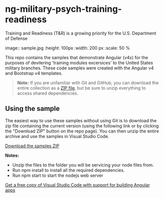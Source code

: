# ng-military-psych-training-readiness
Training and Readiness (T&amp;R) is a growing priority for the U.S. Department of Defense

image:: sample.jpg
  :height: 100px
  :width: 200 px
  :scale: 50 %

This repo contains the samples that demonstrate Angular (v4x) for the purposes of devilering 'training modules excersices' to the United States military branches. These code samples were created with the Angular v4 and Bootstrap v4 templates.

> **Note:** If you are unfamiliar with Git and GitHub, you can download the entire collection as a 
> [ZIP file](https://github.com/185SE14THST/ng-military-psych-training-readiness/archive/master.zip), but be 
> sure to unzip everything to access shared dependencies. 

## Using the sample
The easiest way to use these samples without using Git is to download the zip file containing the current version (using the following link or by clicking the "Download ZIP" button on the repo page). You can then unzip the entire archive and use the samples in Visual Studio Code.

   [Download the samples ZIP](../../archive/master.zip)

   **Notes:** 
   * Unzip the files to the folder you will be servicing your node files from.
   * Run npm install to install all the required dependencies.   
   * Run npm start to start the nodejs web server 

[Get a free copy of Visual Studio Code with support for building Angular apps](https://code.visualstudio.com/download)



